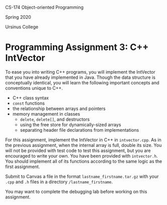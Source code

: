 CS-174 Object-oriented Programming

Spring 2020

Ursinus College



# Programming Assignment 3: C++ IntVector

To ease you into writing C++ programs, you will implement the IntVector that you have already implemented in Java.  Though the data structure is conceptually identical, you will learn the following important concepts and conventions unique to C++.

* C++ class syntax
* `const` functions
* the relationship between arrays and pointers
* memory management in classes
  * `delete`, `delete[]`, and destructors
  * using the free store for dynamically-sized arrays
  * separating header file declarations from implementations



For this assignment, implement the IntVector in C++ in `intvector.cpp`.  As in the previous assignment, when the internal array is full, double its size.  You will not be provided with test code to test this assignment, but you are encouraged to write your own. You have been provided with `intvector.h`.  You should implement all of its functions according to the same logic as the first assignment.



Submit to Canvas a file in the format `lastname_firstname.tar.gz` with your `.cpp` and `.h` files in a directory `/lastname_firstname`.



You may want to complete the debugging lab before working on this assignment.


